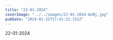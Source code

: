 ```yaml
---
title: "22-01-2024"
coverImage: "../../images/22-01-2024-AxNj.jpg"
pubDate: "2024-01-22T17:41:22.151Z"
---
```


22-01-2024
